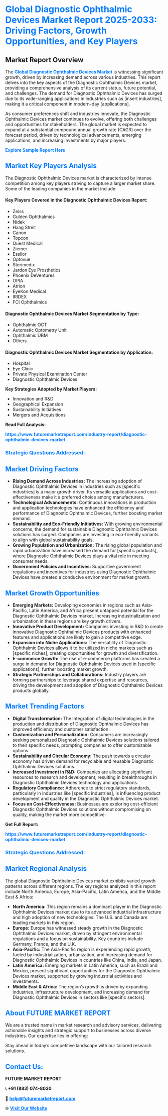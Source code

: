 <h1 style="color: #007BFF;">Global Diagnostic Ophthalmic Devices Market Report 2025-2033: Driving Factors, Growth Opportunities, and Key Players</h1>

<section id="overview">
<h2>Market Report Overview</h2>
<p>The <a href="https://www.futuremarketreport.com/industry-report/diagnostic-ophthalmic-devices-market" style="color: #007BFF; text-decoration: none;"><strong>Global Diagnostic Ophthalmic Devices Market</strong></a> is witnessing significant growth, driven by increasing demand across various industries. This report delves into the key aspects of the Diagnostic Ophthalmic Devices market, providing a comprehensive analysis of its current status, future potential, and challenges. The demand for Diagnostic Ophthalmic Devices has surged due to its wide-ranging applications in industries such as [insert industries], making it a critical component in modern-day [applications].</p>
<p>As consumer preferences shift and industries innovate, the Diagnostic Ophthalmic Devices market continues to evolve, offering both challenges and opportunities for stakeholders. The global market is expected to expand at a substantial compound annual growth rate (CAGR) over the forecast period, driven by technological advancements, emerging applications, and increasing investments by major players.</p>
</section>

<section id="overview">
<p><a href="https://www.futuremarketreport.com/request-sample/reportId=125168" style="color: #007BFF; text-decoration: none;"><strong>Explore Sample Report Here</strong></a></p>
</section>

<section id="key-players">
<h2 style="color: #007BFF;">Market Key Players Analysis</h2>
<p>The Diagnostic Ophthalmic Devices market is characterized by intense competition among key players striving to capture a larger market share. Some of the leading companies in the market include:</p>
<h4>Key Players Covered in the Diagnostic Ophthalmic Devices Report:</h4>
<ul><li>Zeiss</li><li>Gulden Ophthalmics</li><li>Nidek</li><li>Haag Streit</li><li>Canon</li><li>Topcon</li><li>Quest Medical</li><li>Ziemer</li><li>Essilor</li><li>Optovue</li><li>Sterimedix</li><li>Jardon Eye Prosthetics</li><li>Phoenix DeVentures</li><li>OPIA</li><li>Atrion</li><li>EyeKon Medical</li><li>IRIDEX</li><li>FCI Ophthalmics</li></ul>
<h4>Diagnostic Ophthalmic Devices Market Segmentation by Type:</h4>
<ul><li>Ophthalmic OCT</li><li>Automatic Optometry Unit</li><li>Ophthalmic UBM</li><li>Others</li></ul>

<h4>Diagnostic Ophthalmic Devices Market Segmentation by Application:</h4>
<ul><li>Hospital</li><li>Eye Clinic</li><li>Private Physical Examination Center</li><li>Diagnostic Ophthalmic Devices</li></ul>
<p><strong>Key Strategies Adopted by Market Players:</strong></p>
<ul>
<li>Innovation and R&D</li>
<li>Geographical Expansion</li>
<li>Sustainability Initiatives</li>
<li>Mergers and Acquisitions</li>
</ul>
</section>

<section>
<p><strong>Read Full Analysis: </strong></p><a href="https://www.futuremarketreport.com/industry-report/diagnostic-ophthalmic-devices-market" style="color: #007BFF; text-decoration: none;"><strong>https://www.futuremarketreport.com/industry-report/diagnostic-ophthalmic-devices-market</strong></a>
<h3 style="color: #007BFF;">Strategic Questions Addressed:</h3>
</section>

<section id="driving-factors">
<h2 style="color: #007BFF;">Market Driving Factors</h2>
<ul>
<li><strong>Rising Demand Across Industries:</strong> The increasing adoption of Diagnostic Ophthalmic Devices in industries such as [specific industries] is a major growth driver. Its versatile applications and cost-effectiveness make it a preferred choice among manufacturers.</li>
<li><strong>Technological Advancements:</strong> Continuous innovations in production and application technologies have enhanced the efficiency and performance of Diagnostic Ophthalmic Devices, further boosting market demand.</li>
<li><strong>Sustainability and Eco-Friendly Initiatives:</strong> With growing environmental concerns, the demand for sustainable Diagnostic Ophthalmic Devices solutions has surged. Companies are investing in eco-friendly variants to align with global sustainability goals.</li>
<li><strong>Growing Population and Urbanization:</strong> The rising global population and rapid urbanization have increased the demand for [specific products], where Diagnostic Ophthalmic Devices plays a vital role in meeting consumer needs.</li>
<li><strong>Government Policies and Incentives:</strong> Supportive government regulations and incentives for industries using Diagnostic Ophthalmic Devices have created a conducive environment for market growth.</li>
</ul>
</section>

<section id="growth-opportunities">
<h2 style="color: #007BFF;">Market Growth Opportunities</h2>
<ul>
<li><strong>Emerging Markets:</strong> Developing economies in regions such as Asia-Pacific, Latin America, and Africa present untapped potential for the Diagnostic Ophthalmic Devices market. Increasing industrialization and urbanization in these regions are key growth drivers.</li>
<li><strong>Innovative Product Development:</strong> Companies investing in R&D to create innovative Diagnostic Ophthalmic Devices products with enhanced features and applications are likely to gain a competitive edge.</li>
<li><strong>Expansion into Niche Applications:</strong> The versatility of Diagnostic Ophthalmic Devices allows it to be utilized in niche markets such as [specific niches], creating opportunities for growth and diversification.</li>
<li><strong>E-commerce Growth:</strong> The rise of e-commerce platforms has created a surge in demand for Diagnostic Ophthalmic Devices used in [specific applications], further boosting market growth.</li>
<li><strong>Strategic Partnerships and Collaborations:</strong> Industry players are forming partnerships to leverage shared expertise and resources, driving the development and adoption of Diagnostic Ophthalmic Devices products globally.</li>
</ul>
</section>

<section id="trending-factors">
<h2 style="color: #007BFF;">Market Trending Factors</h2>
<ul>
<li><strong>Digital Transformation:</strong> The integration of digital technologies in the production and distribution of Diagnostic Ophthalmic Devices has improved efficiency and customer satisfaction.</li>
<li><strong>Customization and Personalization:</strong> Consumers are increasingly seeking personalized Diagnostic Ophthalmic Devices solutions tailored to their specific needs, prompting companies to offer customizable options.</li>
<li><strong>Sustainability and Circular Economy:</strong> The push towards a circular economy has driven demand for recyclable and reusable Diagnostic Ophthalmic Devices solutions.</li>
<li><strong>Increased Investment in R&D:</strong> Companies are allocating significant resources to research and development, resulting in breakthroughs in Diagnostic Ophthalmic Devices technology and applications.</li>
<li><strong>Regulatory Compliance:</strong> Adherence to strict regulatory standards, particularly in industries like [specific industries], is influencing product development and quality in the Diagnostic Ophthalmic Devices market.</li>
<li><strong>Focus on Cost-Effectiveness:</strong> Businesses are exploring cost-efficient Diagnostic Ophthalmic Devices solutions without compromising on quality, making the market more competitive.</li>
</ul>
</section>

<section>
<p><strong>Get Full Report: </strong></p><a href="https://www.futuremarketreport.com/industry-report/diagnostic-ophthalmic-devices-market" style="color: #007BFF; text-decoration: none;"><strong>https://www.futuremarketreport.com/industry-report/diagnostic-ophthalmic-devices-market</strong></a>
<h3 style="color: #007BFF;">Strategic Questions Addressed:</h3>
</section>


<section id="regional-analysis">
<h2 style="color: #007BFF;">Market Regional Analysis</h2>
<p>The global Diagnostic Ophthalmic Devices market exhibits varied growth patterns across different regions. The key regions analyzed in this report include North America, Europe, Asia-Pacific, Latin America, and the Middle East & Africa:</p>
<ul>
<li><strong>North America:</strong> This region remains a dominant player in the Diagnostic Ophthalmic Devices market due to its advanced industrial infrastructure and high adoption of new technologies. The U.S. and Canada are leading markets in this region.</li>
<li><strong>Europe:</strong> Europe has witnessed steady growth in the Diagnostic Ophthalmic Devices market, driven by stringent environmental regulations and a focus on sustainability. Key countries include Germany, France, and the U.K.</li>
<li><strong>Asia-Pacific:</strong> The Asia-Pacific region is experiencing rapid growth, fueled by industrialization, urbanization, and increasing demand for Diagnostic Ophthalmic Devices in countries like China, India, and Japan.</li>
<li><strong>Latin America:</strong> Emerging markets in Latin America, such as Brazil and Mexico, present significant opportunities for the Diagnostic Ophthalmic Devices market, supported by growing industrial activities and investments.</li>
<li><strong>Middle East & Africa:</strong> The region’s growth is driven by expanding industries, infrastructure development, and increasing demand for Diagnostic Ophthalmic Devices in sectors like [specific sectors].</li>
</ul>
</section>

<footer>
<h2 style="color: #007BFF;">About FUTURE MARKET REPORT</h2>
<p>We are a trusted name in market research and advisory services, delivering actionable insights and strategic support to businesses across diverse industries. Our expertise lies in offering:</p>

<p>Stay ahead in today’s competitive landscape with our tailored research solutions.</p>

<h2 style="color: #007BFF;">Contact Us:</h2>
<p><strong>FUTURE MARKET REPORT</strong></p>
<p>📞 <strong>+91 (883) 074-8030</strong></p>
<p>📧 <strong><a href="mailto:help@futuremarketreport.com" style="color: #007BFF;">help@futuremarketreport.com</a></strong></p>
<p>🌐 <strong><a href="https://www.futuremarketreport.com/" style="color: #007BFF;">Visit Our Website</a></strong></p>
</footer>